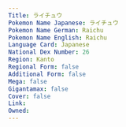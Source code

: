 ```yaml
---
﻿Title: ライチュウ
Pokemon Name Japanese: ライチュウ
Pokemon Name German: Raichu
Pokemon Name English: Raichu
Language Card: Japanese
National Dex Number: 26
Region: Kanto
Regional Form: false
Additional Form: false
Mega: false
Gigantamax: false
Cover: false
Link: 
Owned: 
---
```

